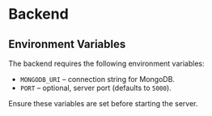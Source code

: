 # Backend

## Environment Variables

The backend requires the following environment variables:

- `MONGODB_URI` – connection string for MongoDB.
- `PORT` – optional, server port (defaults to `5000`).

Ensure these variables are set before starting the server.
